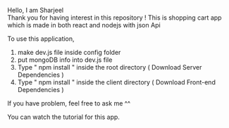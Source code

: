 Hello, I am Sharjeel  
Thank you for having interest in this repository ! 
This is shopping cart app which is made in both react and nodejs with json Api

To use this application, 

1. make dev.js file inside config folder 
2. put mongoDB info into dev.js file 
3. Type  " npm install " inside the root directory  ( Download Server Dependencies ) 
4. Type " npm install " inside the client directory ( Download Front-end Dependencies )

If you have problem, feel free to ask me ^^ 

You can watch the tutorial for this app.



